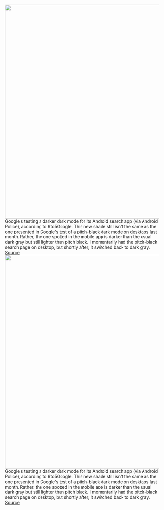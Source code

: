 <img src='https://cdn.vox-cdn.com/thumbor/Ojrb4LdM4Eqy4bAexxqIal7KGHE=/0x0:2040x1360/1200x800/filters:focal(857x517:1183x843)/cdn.vox-cdn.com/uploads/chorus_image/image/70576392/acastro_191014_1777_google_pixel_0004.0.0.jpg' width='700px' /><br/>
Google's testing a darker dark mode for its Android search app (via Android Police), according to 9to5Google. This new shade still isn't the same as the one presented in Google's test of a pitch-black dark mode on desktops last month. Rather, the one spotted in the mobile app is darker than the usual dark gray but still lighter than pitch black. I momentarily had the pitch-black search page on desktop, but shortly after, it switched back to dark gray.
<a href='https://www.theverge.com/2022/3/3/22960050/google-dark-mode-app-android'> Source <a/><img src='https://cdn.vox-cdn.com/thumbor/Ojrb4LdM4Eqy4bAexxqIal7KGHE=/0x0:2040x1360/1200x800/filters:focal(857x517:1183x843)/cdn.vox-cdn.com/uploads/chorus_image/image/70576392/acastro_191014_1777_google_pixel_0004.0.0.jpg' width='700px' /><br/>
Google's testing a darker dark mode for its Android search app (via Android Police), according to 9to5Google. This new shade still isn't the same as the one presented in Google's test of a pitch-black dark mode on desktops last month. Rather, the one spotted in the mobile app is darker than the usual dark gray but still lighter than pitch black. I momentarily had the pitch-black search page on desktop, but shortly after, it switched back to dark gray.
<a href='https://www.theverge.com/2022/3/3/22960050/google-dark-mode-app-android'> Source <a/>